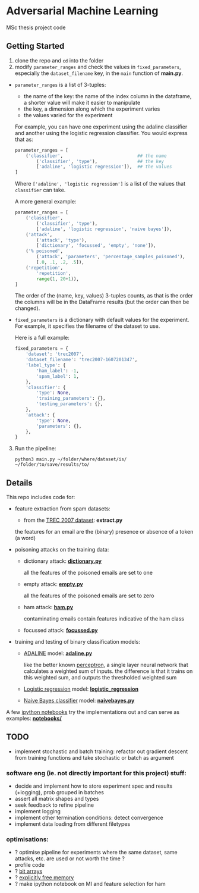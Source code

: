 Adversarial Machine Learning
============================

MSc thesis project code

Getting Started
---------------

1. clone the repo and `cd` into the folder
2. modify `parameter_ranges` and check the values in `fixed_parameters`, especially
   the `dataset_filename` key, in the `main` function of **main.py**.

  - `parameter_ranges` is a list of 3-tuples:

    - the name of the key: the name of the index column in the dataframe, a shorter
      value will make it easier to manipulate
    - the key, a dimension along which the experiment varies
    - the values varied for the experiment

    For example, you can have one experiment using the adaline classifier and
    another using the logistic regression classifier. You would express that as:

    ```python
    parameter_ranges = [
        ('classifier',                            ## the name
            ('classifier', 'type'),               ## the key
            ['adaline', 'logistic regression']),  ## the values
    ]
    ```

    Where `['adaline', 'logistic regression']` is a list of the
    values that `classifier` can take.

    A more general example:

    ```python
    parameter_ranges = [
        ('classifier',
            ('classifier', 'type'),
            ['adaline', 'logistic regression', 'naive bayes']),
        ('attack',
            ('attack', 'type'),
            ['dictionary', 'focussed', 'empty', 'none']),
        ('% poisoned',
            ('attack', 'parameters', 'percentage_samples_poisoned'),
            [.0, .1, .2, .5]),
        ('repetition',
            'repetition',
            range(1, 20+1)),
    ]
    ```

    The order of the (name, key, values) 3-tuples counts, as that
    is the order the columns will be in the DataFrame results (but
    the order can then be changed).

  - `fixed_parameters` is a dictionary with default values for the experiment.
    For example, it specifies the filename of the dataset to use.

    Here is a full example:

    ```python
    fixed_parameters = {
        'dataset': 'trec2007',
        'dataset_filename': 'trec2007-1607201347',
        'label_type': {
            'ham_label': -1,
            'spam_label': 1,
        },
        'classifier': {
            'type': None,
            'training_parameters': {},
            'testing_parameters': {},
        },
        'attack': {
            'type': None,
            'parameters': {},
        },
    }
    ```

3. Run the pipeline:

    ```shell
    python3 main.py ~/folder/where/dataset/is/ ~/folder/to/save/results/to/
    ```

Details
-------

This repo includes code for:


- feature extraction from spam datasets:

  - from the [TREC 2007 dataset](http://plg.uwaterloo.ca/~gvcormac/treccorpus07/about.html): **extract.py**

  the features for an email are the (binary) presence or absence of a token (a word)


- poisoning attacks on the training data:

  - dictionary attack: [**dictionary.py**](https://github.com/galvanic/adversarialML/blob/master/attacks/dictionary.py)

    all the features of the poisoned emails are set to one

  - empty attack: [**empty.py**](https://github.com/galvanic/adversarialML/blob/master/attacks/empty.py)

    all the features of the poisoned emails are set to zero

  - ham attack: [**ham.py**](https://github.com/galvanic/adversarialML/blob/master/attacks/ham.py)

    contaminating emails contain features indicative of the ham class

  - focussed attack: [**focussed.py**](https://github.com/galvanic/adversarialML/blob/master/attacks/focussed.py)


- training and testing of binary classification models:

  - [ADALINE](https://en.wikipedia.org/wiki/ADALINE) model: [**adaline.py**](https://github.com/galvanic/adversarialML/blob/master/classifiers/adaline.py)

    like the better known [perceptron](), a single layer neural network that calculates a weighted sum of inputs. the difference is that it trains on this weighted sum, and outputs the thresholded weighted sum

  - [Logistic regression]() model: [**logistic_regression**](https://github.com/galvanic/adversarialML/blob/master/classifiers/logistic_regression.py)

  - [Naive Bayes classifier](https://en.wikipedia.org/wiki/Naive_Bayes_classifier) model: [**naivebayes.py**](https://github.com/galvanic/adversarialML/blob/master/classifiers/naivebayes.py)


A few [ipython notebooks](https://ipython.org/notebook.html) try the implementations out and can serve as examples: [**notebooks/**](https://github.com/galvanic/adversML/tree/master/notebooks)

TODO
----

- implement stochastic and batch training: refactor out gradient descent from training functions
  and take stochastic or batch as argument

### software eng (ie. not directly important for this project) stuff:

- decide and implement how to store experiment spec and results (+logging), prob grouped in batches
- assert all matrix shapes and types
- seek feedback to refine pipeline
- implement logging
- implement other termination conditions: detect convergence
- implement data loading from different filetypes

### optimisations:

- ? optimise pipeline for experiments where the same dataset, same attacks, etc. are used
    or not worth the time ?
- profile code
- ? [bit arrays](https://stackoverflow.com/questions/5602155/numpy-boolean-array-with-1-bit-entries)
- ? [explicitly free memory](https://stackoverflow.com/questions/1316767/how-can-i-explicitly-free-memory-in-python)
- ? make ipython notebook on MI and feature selection for ham
